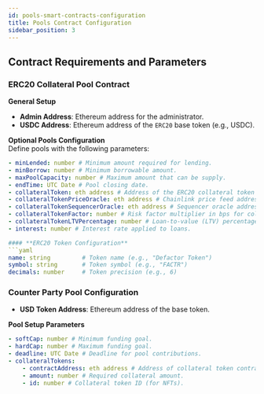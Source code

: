 ```yaml
---
id: pools-smart-contracts-configuration
title: Pools Contract Configuration
sidebar_position: 3
---
```


## Contract Requirements and Parameters

### **ERC20 Collateral Pool Contract**

**General Setup**

- **Admin Address**: Ethereum address for the administrator.
- **USDC Address**: Ethereum address of the `ERC20` base token (e.g., USDC).

**Optional Pools Configuration**  
Define pools with the following parameters:

````yaml
- minLended: number # Minimum amount required for lending.
- minBorrow: number # Minimum borrowable amount.
- maxPoolCapacity: number # Maximum amount that can be supply.
- endTime: UTC Date # Pool closing date.
- collateralToken: eth address # Address of the ERC20 collateral token contract.
- collateralTokenPriceOracle: eth address # Chainlink price feed address for collateral token valuation.
- collateralTokenSequencerOracle: eth address # Sequencer oracle address for collateral token valuation.
- collateralTokenFactor: number # Risk factor multiplier in bps for collateral token.
- collateralTokenLTVPercentage: number # Loan-to-value (LTV) percentage in bps.
- interest: number # Interest rate applied to loans.

#### **ERC20 Token Configuration**
```yaml
name: string         # Token name (e.g., "Defactor Token")
symbol: string       # Token symbol (e.g., "FACTR")
decimals: number     # Token precision (e.g., 6)
````

### **Counter Party Pool Configuration**

- **USD Token Address**: Ethereum address of the base token.

**Pool Setup Parameters**

```yaml
- softCap: number # Minimum funding goal.
- hardCap: number # Maximum funding goal.
- deadline: UTC Date # Deadline for pool contributions.
- collateralTokens:
    - contractAddress: eth address # Address of collateral token contract.
    - amount: number # Required collateral amount.
    - id: number # Collateral token ID (for NFTs).
```
